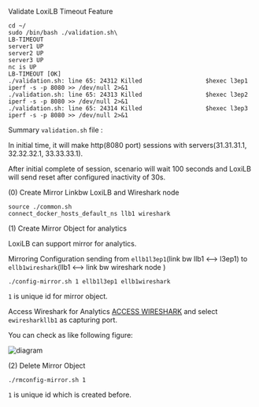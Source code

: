 

Validate LoxiLB Timeout Feature

```
cd ~/
sudo /bin/bash ./validation.sh\
LB-TIMEOUT
server1 UP
server2 UP
server3 UP
nc is UP
LB-TIMEOUT [OK]
./validation.sh: line 65: 24312 Killed                  $hexec l3ep1 iperf -s -p 8080 >> /dev/null 2>&1
./validation.sh: line 65: 24313 Killed                  $hexec l3ep2 iperf -s -p 8080 >> /dev/null 2>&1
./validation.sh: line 65: 24314 Killed                  $hexec l3ep3 iperf -s -p 8080 >> /dev/null 2>&1
```

Summary `validation.sh` file :

In initial time, it will make http(8080 port) sessions with servers(31.31.31.1, 32.32.32.1, 33.33.33.1).

After initial complete of session, scenario will wait 100 seconds and LoxiLB will send reset after configured inactivity of 30s.

(0) Create Mirror Linkbw LoxiLB and Wireshark node
```
source ./common.sh
connect_docker_hosts_default_ns llb1 wireshark
```

(1) Create Mirror Object for analytics

LoxiLB can support mirror for analytics. 

Mirroring Configuration sending from `ellb1l3ep1`(link bw llb1 <--> l3ep1) to `ellb1wireshark`(llb1 <--> link bw wireshark node )

```
./config-mirror.sh 1 ellb1l3ep1 ellb1wireshark
```

`1` is unique id for mirror object.

Access Wireshark for Analytics [ACCESS WIRESHARK]({{TRAFFIC_HOST1_3000}}) and select `ewiresharkllb1` as capturing port.

You can check as like following figure:

![diagram](./assets/ws.png)

(2) Delete Mirror Object

```
./rmconfig-mirror.sh 1 
```

`1` is unique id which is created before.

